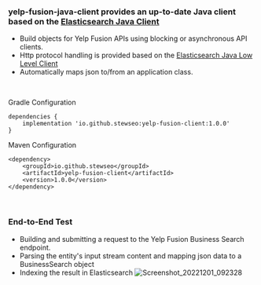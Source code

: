 ### yelp-fusion-java-client provides an up-to-date Java client based on the [Elasticsearch Java Client](https://www.elastic.co/guide/en/elasticsearch/client/java-api-client/current/introduction.html)
- Build objects for Yelp Fusion APIs using blocking or asynchronous API clients.
- Http protocol handling is provided based on the [Elasticsearch Java Low Level Client](https://www.elastic.co/guide/en/elasticsearch/client/java-api-client/current/java-rest-low.html)
- Automatically maps json to/from an application class.

<br>

Gradle Configuration
```
dependencies {
    implementation 'io.github.stewseo:yelp-fusion-client:1.0.0'
}
```
Maven Configuration
```
<dependency>
    <groupId>io.github.stewseo</groupId>
    <artifactId>yelp-fusion-client</artifactId>
    <version>1.0.0</version>
</dependency>
```
<br>

### End-to-End Test 
- Building and submitting a request to the Yelp Fusion Business Search endpoint. 
- Parsing the entity's input stream content and mapping json data to a BusinessSearch object
- Indexing the result in Elasticsearch
![Screenshot_20221201_092328](https://user-images.githubusercontent.com/54422342/205120156-f1bee922-204c-410a-bec1-8dd4f935ae4b.png)

